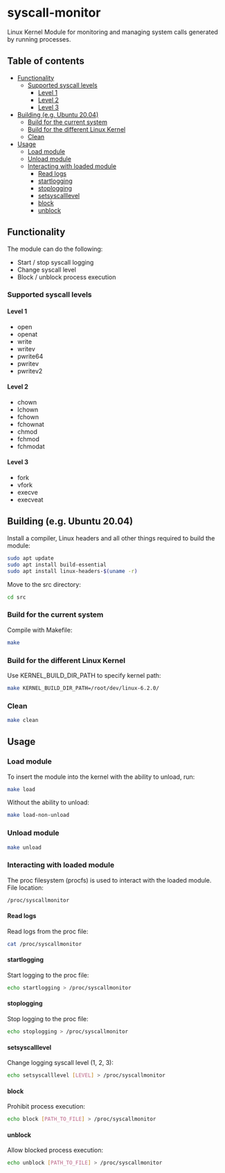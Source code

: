 # syscall-monitor
Linux Kernel Module for monitoring and managing system calls generated by running processes.
## Table of contents
- [Functionality](#functionality)
  - [Supported syscall levels](#supported-syscall-levels)
    - [Level 1](#level-1)
    - [Level 2](#level-2)
    - [Level 3](#level-3)
 - [Building (e.g. Ubuntu 20.04)](#building-eg-ubuntu-2004)
   - [Build for the current system](#build-for-the-current-system)
   - [Build for the different Linux Kernel](#build-for-the-different-linux-kernel)
   - [Clean](#clean)
 - [Usage](#usage)
   - [Load module](#load-module)
   - [Unload module](#unload-module)
   - [Interacting with loaded module](#interacting-with-loaded-module)
     - [Read logs](#read-logs)
     - [startlogging](#startlogging)
     - [stoplogging](#stoplogging)
     - [setsyscalllevel](#setsyscalllevel)
     - [block](#block)
     - [unblock](#unblock)
## Functionality
The module can do the following:
- Start / stop syscall logging
- Change syscall level
- Block / unblock process execution
### Supported syscall levels
#### Level 1
- open
- openat
- write
- writev
- pwrite64
- pwritev
- pwritev2
#### Level 2
- chown
- lchown
- fchown
- fchownat
- chmod
- fchmod
- fchmodat
#### Level 3
- fork
- vfork
- execve
- execveat

## Building (e.g. Ubuntu 20.04)
Install a compiler, Linux headers and all other things required to build the module:
```sh
sudo apt update
sudo apt install build-essential
sudo apt install linux-headers-$(uname -r)
```
Move to the src directory:
```sh
cd src
```
### Build for the current system 
Compile with Makefile:
```sh
make
```
### Build for the different Linux Kernel
Use KERNEL_BUILD_DIR_PATH to specify kernel path:
```sh
make KERNEL_BUILD_DIR_PATH=/root/dev/linux-6.2.0/
```
### Clean
```sh
make clean
```

## Usage
### Load module
To insert the module into the kernel with the ability to unload, run:
```sh
make load
```
Without the ability to unload:
```sh
make load-non-unload
```
### Unload module
```sh
make unload
```
### Interacting with loaded module
The proc filesystem (procfs) is used to interact with the loaded module. \
File location:
```sh
/proc/syscallmonitor
```
#### Read logs
Read logs from the proc file:
```sh
cat /proc/syscallmonitor
```
#### startlogging
Start logging to the proc file:
```sh
echo startlogging > /proc/syscallmonitor
```
#### stoplogging
Stop logging to the proc file:
```sh
echo stoplogging > /proc/syscallmonitor
```
#### setsyscalllevel
Change logging syscall level (1, 2, 3):
```sh
echo setsyscalllevel [LEVEL] > /proc/syscallmonitor
```
#### block
Prohibit process execution:
```sh
echo block [PATH_TO_FILE] > /proc/syscallmonitor
```
#### unblock
Allow blocked process execution:
```sh
echo unblock [PATH_TO_FILE] > /proc/syscallmonitor
```
